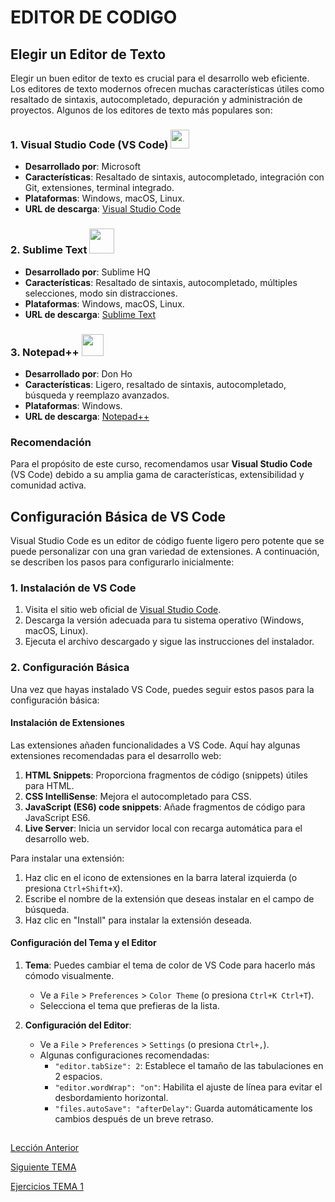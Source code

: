 # EDITOR DE CODIGO

## Elegir un Editor de Texto

Elegir un buen editor de texto es crucial para el desarrollo web eficiente. Los editores de texto modernos ofrecen muchas características útiles como resaltado de sintaxis, autocompletado, depuración y administración de proyectos. Algunos de los editores de texto más populares son:

### 1. Visual Studio Code (VS Code) <img src="img/vsc-icon.png" style="width:30px"></img>
- **Desarrollado por**: Microsoft
- **Características**: Resaltado de sintaxis, autocompletado, integración con Git, extensiones, terminal integrado.
- **Plataformas**: Windows, macOS, Linux.
- **URL de descarga**: [Visual Studio Code](https://code.visualstudio.com/)


### 2. Sublime Text <img src="img/sublime-icon.png" style="width:40px"></img>
- **Desarrollado por**: Sublime HQ
- **Características**: Resaltado de sintaxis, autocompletado, múltiples selecciones, modo sin distracciones.
- **Plataformas**: Windows, macOS, Linux.
- **URL de descarga**: [Sublime Text](https://www.sublimetext.com/)


### 3. Notepad++ <img src="img/notepad-icon.png" style="width:35px"></img>
- **Desarrollado por**: Don Ho
- **Características**: Ligero, resaltado de sintaxis, autocompletado, búsqueda y reemplazo avanzados.
- **Plataformas**: Windows.
- **URL de descarga**: [Notepad++](https://notepad-plus-plus.org/)

### Recomendación
Para el propósito de este curso, recomendamos usar **Visual Studio Code** (VS Code) debido a su amplia gama de características, extensibilidad y comunidad activa.

## Configuración Básica de VS Code

Visual Studio Code es un editor de código fuente ligero pero potente que se puede personalizar con una gran variedad de extensiones. A continuación, se describen los pasos para configurarlo inicialmente:

### 1. Instalación de VS Code
1. Visita el sitio web oficial de [Visual Studio Code](https://code.visualstudio.com/).
2. Descarga la versión adecuada para tu sistema operativo (Windows, macOS, Linux).
3. Ejecuta el archivo descargado y sigue las instrucciones del instalador.

### 2. Configuración Básica
Una vez que hayas instalado VS Code, puedes seguir estos pasos para la configuración básica:

#### Instalación de Extensiones
Las extensiones añaden funcionalidades a VS Code. Aquí hay algunas extensiones recomendadas para el desarrollo web:



1. **HTML Snippets**: Proporciona fragmentos de código (snippets) útiles para HTML.
2. **CSS IntelliSense**: Mejora el autocompletado para CSS.
3. **JavaScript (ES6) code snippets**: Añade fragmentos de código para JavaScript ES6.
4. **Live Server**: Inicia un servidor local con recarga automática para el desarrollo web.


Para instalar una extensión:
1. Haz clic en el icono de extensiones en la barra lateral izquierda (o presiona `Ctrl+Shift+X`).
2. Escribe el nombre de la extensión que deseas instalar en el campo de búsqueda.
3. Haz clic en "Install" para instalar la extensión deseada.

#### Configuración del Tema y el Editor
1. **Tema**: Puedes cambiar el tema de color de VS Code para hacerlo más cómodo visualmente.
   - Ve a `File` > `Preferences` > `Color Theme` (o presiona `Ctrl+K Ctrl+T`).
   - Selecciona el tema que prefieras de la lista.

2. **Configuración del Editor**:
   - Ve a `File` > `Preferences` > `Settings` (o presiona `Ctrl+,`).
   - Algunas configuraciones recomendadas:
     - `"editor.tabSize": 2`: Establece el tamaño de las tabulaciones en 2 espacios.
     - `"editor.wordWrap": "on"`: Habilita el ajuste de línea para evitar el desbordamiento horizontal.
     - `"files.autoSave": "afterDelay"`: Guarda automáticamente los cambios después de un breve retraso.




##

[Lección Anterior](2-entendiendo-html-css.md)  

[Siguiente TEMA](/2-HTML%20Basic/1-estructura-de-una-etiqueta.md)  

[Ejercicios TEMA 1](Ejercicios-T1/Enunciado.md)  
